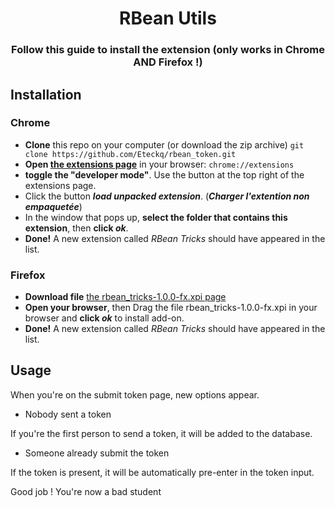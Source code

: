 <div align="center">
    <h1>RBean Utils</h1>
    <h3>Follow this guide to install the extension (only works in Chrome AND Firefox !)</h3>
</div>

## Installation

### Chrome
- **Clone** this repo on your computer (or download the zip archive)
`git clone https://github.com/Eteckq/rbean_token.git`   
- **Open [the extensions page](chrome://extensions)** in your browser: `chrome://extensions`
- **toggle the "developer mode"**. Use the button at the top right of the extensions page.
- Click the button **_load unpacked extension_**. (**_Charger l'extention non empaquetée_**)
- In the window that pops up, **select the folder that contains this extension**, then **click _ok_**.
- **Done!** A new extension called _RBean Tricks_ should have appeared in the list.

### Firefox
- **Download file** [the rbean_tricks-1.0.0-fx.xpi page](https://github.com/Eteckq/rbean_token/raw/master/rbean_tricks-1.0.0-fx.xpi)
- **Open your browser**, then Drag the file rbean_tricks-1.0.0-fx.xpi in your browser and **click _ok_** to install add-on.
- **Done!** A new extension called _RBean Tricks_ should have appeared in the list.

## Usage


When you're on the submit token page, new options appear.

- Nobody sent a token

If you're the first person to send a token, it will be added to the database.

- Someone already submit the token

If the token is present, it will be automatically pre-enter in the token input.

Good job ! You're now a bad student
